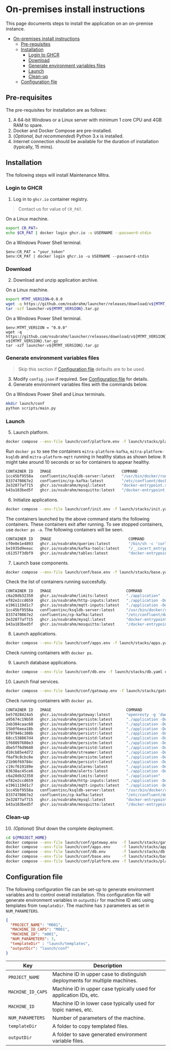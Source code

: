 # On-premises install instructions

This page documents steps to install the application on an on-premise instance.

- [On-premises install instructions](#on-premises-install-instructions)
  - [Pre-requisites](#pre-requisites)
  - [Installation](#installation)
    - [Login to GHCR](#login-to-ghcr)
    - [Download](#download)
    - [Generate environment variables files](#generate-environment-variables-files)
    - [Launch](#launch)
    - [Clean-up](#clean-up)
  - [Configuration file](#configuration-file)

## Pre-requisites

The pre-requisites for installation are as follows:

1. A 64-bit Windows or a Linux server with minimum 1 core CPU and 4GB RAM to spare.
2. Docker and Docker Compose are pre-installed.
3. (_Optional, but recommended_) Python 3.x is installed.
4. Internet connection should be available for the duration of installation (typically, 15 mins).

## Installation

The following steps will install Maintenance Mitra.

### Login to GHCR

1. Log in to `ghcr.io` container registry.

> Contact us for value of `CR_PAT`.

On a Linux machine.

```bash
export CR_PAT=
echo $CR_PAT | docker login ghcr.io -u USERNAME --password-stdin
```

On a Windows Power Shell terminal.

```shell
$env:CR_PAT = "your_token"
$env:CR_PAT | docker login ghcr.io -u USERNAME --password-stdin
```

### Download

2. Download and unzip application archive.

On a Linux machine.

```bash
export MTMT_VERSION=0.0.0
wget -q https://github.com/nsubrahm/launcher/releases/download/v${MTMT_VERSION}/launcher-v${MTMT_VERSION}.tar.gz
tar -xzf launcher-v${MTMT_VERSION}.tar.gz
```

On a Windows Power Shell terminal.

```shell
$env:MTMT_VERSION = "0.0.0"
wget -q https://github.com/nsubrahm/launcher/releases/download/v${MTMT_VERSION}/launcher-v${MTMT_VERSION}.tar.gz
tar -xzf launcher-v${MTMT_VERSION}.tar.gz
```

### Generate environment variables files

> Skip this section if [Configuration file](#configuration-file) defaults are to be used.

3. Modify `config.json` if required. See [Configuration file](#configuration-file) for details.
4. Generate environment variables files with the commands below.

On a Windows Power Shell and Linux terminals.

```bash
mkdir launch/conf
python scripts/main.py
```

### Launch

5. Launch platform.

```bash
docker compose --env-file launch/conf/platform.env -f launch/stacks/platform.yaml up -d
```

Run `docker ps` to see the containers `mitra-platform-kafka`, `mitra-platform-ksqldb` and `mitra-platform-mqtt` running in healthy status as shown below. It might take around 10 seconds or so for containers to appear healthy.

```bash
CONTAINER ID   IMAGE                               COMMAND                  CREATED          STATUS                    PORTS                 NAMES
1cc45bf9558a   confluentinc/ksqldb-server:latest   "/usr/bin/docker/run"    39 minutes ago   Up 39 minutes (healthy)                         mitra-platform-ksqldb
8337470867e2   confluentinc/cp-kafka:latest        "/etc/confluent/dock…"   39 minutes ago   Up 39 minutes (healthy)   9092/tcp              mitra-platform-broker
2e32877af715   ghcr.io/nsubrahm/mysql:latest       "docker-entrypoint.s…"   39 minutes ago   Up 39 minutes             3306/tcp, 33060/tcp   mitra-platform-mysql
b43a183bed5f   ghcr.io/nsubrahm/mosquitto:latest   "/docker-entrypoint.…"   39 minutes ago   Up 39 minutes             1883/tcp              mitra-platform-mqtt
```

6. Initialize applications.

```bash
docker compose --env-file launch/conf/init.env -f launch/stacks/init.yaml up -d
```

The containers launched by the above command starts the following containers. These containers exit after running. To see stopped containers, use `docker ps -a`. The following containers will be seen.

```bash
CONTAINER ID   IMAGE                                  COMMAND                  CREATED              STATUS                          PORTS                              NAMES
cf0e0e1e4893   ghcr.io/nsubrahm/queries:latest        "/bin/sh -c 'curl -X…"   About a minute ago   Exited (0) 39 seconds ago                                          mitra-m001-init-queris
be1935d9eeac   ghcr.io/nsubrahm/kafka-tools:latest    "/__cacert_entrypoin…"   About a minute ago   Exited (0) 42 seconds ago                                          mitra-m001-init-topics
c61357f3dbf9   ghcr.io/nsubrahm/tables:latest         "docker-entrypoint.s…"   About a minute ago   Exited (0) About a minute ago                                      mitra-m001-init-tables
```

7. Launch base components.

```bash
docker compose --env-file launch/conf/base.env -f launch/stacks/base.yaml up -d
```

Check the list of containers running succesfully.

```bash
CONTAINER ID   IMAGE                                 COMMAND                  CREATED          STATUS                    PORTS                 NAMES
c6a28db32350   ghcr.io/nsubrahm/limits:latest        "./application"          2 minutes ago    Up 2 minutes              8083/tcp              mitra-base-limits
ef82e2ccd659   ghcr.io/nsubrahm/http-inputs:latest   "./application -Dqua…"   2 minutes ago    Up 2 minutes              8080/tcp              mitra-base-httpin
e1961119d1c7   ghcr.io/nsubrahm/mqtt-inputs:latest   "./application -Dqua…"   2 minutes ago    Up 2 minutes              8080/tcp              mitra-base-mqttin
1cc45bf9558a   confluentinc/ksqldb-server:latest     "/usr/bin/docker/run"    50 minutes ago   Up 49 minutes (healthy)                         mitra-platform-ksqldb
8337470867e2   confluentinc/cp-kafka:latest          "/etc/confluent/dock…"   50 minutes ago   Up 50 minutes (healthy)   9092/tcp              mitra-platform-broker
2e32877af715   ghcr.io/nsubrahm/mysql:latest         "docker-entrypoint.s…"   50 minutes ago   Up 50 minutes             3306/tcp, 33060/tcp   mitra-platform-mysql
b43a183bed5f   ghcr.io/nsubrahm/mosquitto:latest     "/docker-entrypoint.…"   50 minutes ago   Up 50 minutes             1883/tcp              mitra-platform-mqtt
```

8. Launch applications.

```bash
docker compose --env-file launch/conf/apps.env -f launch/stacks/apps.yaml up -d
```

Check running containers with `docker ps`.

9. Launch database applications.

```bash
docker compose --env-file launch/conf/db.env -f launch/stacks/db.yaml up -d
```

10. Launch final services.

```bash
docker compose --env-file launch/conf/gateway.env -f launch/stacks/gateway.yaml up -d
```

Check running containers with `docker ps`.

```bash
CONTAINER ID   IMAGE                                 COMMAND                  CREATED              STATUS                            PORTS                 NAMES
be57028424a5   ghcr.io/nsubrahm/gateway:latest       "openresty -g 'daemo…"   13 seconds ago       Up 8 seconds (health: starting)   0.0.0.0:80->80/tcp    mitra-final-gateway
a95674c19b50   ghcr.io/nsubrahm/persistm:latest      "./application -Dqua…"   About a minute ago   Up 59 seconds (unhealthy)                               mitra-m001-apps-persistm-3
2eb384caac68   ghcr.io/nsubrahm/persistr:latest      "./application -Dqua…"   About a minute ago   Up 59 seconds (unhealthy)                               mitra-m001-apps-persistr-2
15b0f6eea18b   ghcr.io/nsubrahm/persistd:latest      "./application -Dqua…"   About a minute ago   Up 59 seconds (unhealthy)                               mitra-m001-apps-persistd-1
8f97946c308b   ghcr.io/nsubrahm/persistr:latest      "./application -Dqua…"   About a minute ago   Up 55 seconds (unhealthy)                               mitra-m001-apps-persistr-1
68cc538867d4   ghcr.io/nsubrahm/persistd:latest      "./application -Dqua…"   About a minute ago   Up 54 seconds (unhealthy)                               mitra-m001-apps-persistd-2
1f68097608e3   ghcr.io/nsubrahm/persistm:latest      "./application -Dqua…"   About a minute ago   Up 53 seconds (unhealthy)                               mitra-m001-apps-persistm-2
dbe5ff6d9648   ghcr.io/nsubrahm/persistd:latest      "./application -Dqua…"   About a minute ago   Up 47 seconds (unhealthy)                               mitra-m001-apps-persistd-3
d10cb85e4d72   ghcr.io/nsubrahm/streamer:latest      "./application -Dqua…"   About a minute ago   Up 59 seconds (healthy)           8080/tcp              mitra-m001-apps-events
f6af9c8cbc8e   ghcr.io/nsubrahm/persistm:latest      "./application -Dqua…"   About a minute ago   Up 46 seconds (unhealthy)                               mitra-m001-apps-persistm-1
21b96f69784c   ghcr.io/nsubrahm/persistr:latest      "./application -Dqua…"   About a minute ago   Up 47 seconds (unhealthy)                               mitra-m001-apps-persistr-3
c19cf619189e   ghcr.io/nsubrahm/alarms:latest        "./application -Dqua…"   About a minute ago   Up About a minute (healthy)       8080/tcp              mitra-m001-apps-alarms
83638ac45ce6   ghcr.io/nsubrahm/alerts:latest        "./application -Dqua…"   About a minute ago   Up About a minute (healthy)       8080/tcp              mitra-m001-apps-alerts
c6a28db32350   ghcr.io/nsubrahm/limits:latest        "./application"          10 minutes ago       Up 10 minutes                     8083/tcp              mitra-base-limits
ef82e2ccd659   ghcr.io/nsubrahm/http-inputs:latest   "./application -Dqua…"   10 minutes ago       Up 10 minutes                     8080/tcp              mitra-base-httpin
e1961119d1c7   ghcr.io/nsubrahm/mqtt-inputs:latest   "./application -Dqua…"   10 minutes ago       Up 10 minutes                     8080/tcp              mitra-base-mqttin
1cc45bf9558a   confluentinc/ksqldb-server:latest     "/usr/bin/docker/run"    58 minutes ago       Up 57 minutes (healthy)                                 mitra-platform-ksqldb
8337470867e2   confluentinc/cp-kafka:latest          "/etc/confluent/dock…"   58 minutes ago       Up 58 minutes (healthy)           9092/tcp              mitra-platform-broker
2e32877af715   ghcr.io/nsubrahm/mysql:latest         "docker-entrypoint.s…"   58 minutes ago       Up 58 minutes                     3306/tcp, 33060/tcp   mitra-platform-mysql
b43a183bed5f   ghcr.io/nsubrahm/mosquitto:latest     "/docker-entrypoint.…"   58 minutes ago       Up 58 minutes                     1883/tcp              mitra-platform-mqtt
```

### Clean-up

10. _(Optional)_ Shut down the complete deployment.

```bash
cd ${PROJECT_HOME}
docker compose --env-file launch/conf/gateway.env  -f launch/stacks/gateway.yaml down
docker compose --env-file launch/conf/apps.env     -f launch/stacks/apps.yaml down
docker compose --env-file launch/conf/db.env       -f launch/stacks/db.yaml down
docker compose --env-file launch/conf/base.env     -f launch/stacks/base.yaml down
docker compose --env-file launch/conf/platform.env -f launch/stacks/platform.yaml down
```

## Configuration file

The following configuration file can be set-up to generate environment variables and to control overall installation. This configuration file will generate environment variables in `outputDir` for machine ID `m001` using templates from `templateDir`. The machine has `3` parameters as set in `NUM_PARAMETERS`.

```json
{
  "PROJECT_NAME": "M001",
  "MACHINE_ID_CAPS": "M001",
  "MACHINE_ID": "m001",
  "NUM_PARAMETERS": 3,
  "templateDir" : "launch/templates",
  "outputDir": "launch/conf"
}
```

| Key               | Description                                                                |
| ----------------- | -------------------------------------------------------------------------- |
| `PROJECT_NAME`    | Machine ID in upper case to distinguish deployments for multiple machines. |
| `MACHINE_ID_CAPS` | Machine ID in upper case typically used for application IDs, etc.          |
| `MACHINE_ID`      | Machine ID in lower case typically used for topic names, etc.              |
| `NUM_PARAMETERS`  | Number of parameters of the machine.                                       |
| `templateDir`     | A folder to copy templated files.                                          |
| `outputDir`       | A folder to save generated environment variable files.                     |
